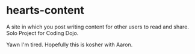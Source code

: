 # hearts-content
A site in which you post writing content for other users to read and share. Solo Project for Coding Dojo.

Yawn I'm tired. Hopefully this is kosher with Aaron.
